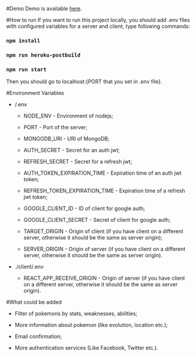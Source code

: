 #Demo
Demo is available [here](https://pokedex-pokeapi-mern.herokuapp.com/).

#How to run
If you want to run this project locally, you should add .env files with configured variables for a server and client, type following commands:

### `npm install`

### `npm run heroku-postbuild`

### `npm run start`

Then you should go to localhost:{PORT that you set in .env file}.

#Environment Variables

* /.env
    * NODE_ENV - Environment of nodejs;

  
    * PORT - Port of the server;
  

    * MONGODB_URI - URI of MongoDB;
  

    * AUTH_SECRET - Secret for an auth jwt;
  

    * REFRESH_SECRET - Secret for a refresh jwt;
  

    * AUTH_TOKEN_EXPIRATION_TIME - Expiration time of an auth jwt token;
  

    * REFRESH_TOKEN_EXPIRATION_TIME - Expiration time of a refresh jwt token;
  

    * GOOGLE_CLIENT_ID - ID of client for google auth;
  

    * GOOGLE_CLIENT_SECRET - Secret of client for google auth;
  

    * TARGET_ORIGIN - Origin of client (if you have client on a different server, otherwise it should be the same as server origin);
  

    * SERVER_ORIGIN - Origin of server (if you have client on a different server, otherwise it should be the same as server origin).
  

* ./client/.env
    * REACT_APP_RECEIVE_ORIGIN - Origin of server (if you have client on a different server, otherwise it should be the same as server origin).

#What could be added

* Filter of pokemons by stats, weaknesses, abilities;

* More information about pokemon (like evolution, location etc.);

* Email confirmation;

* More authentication services (Like Facebook, Twitter etc.).
